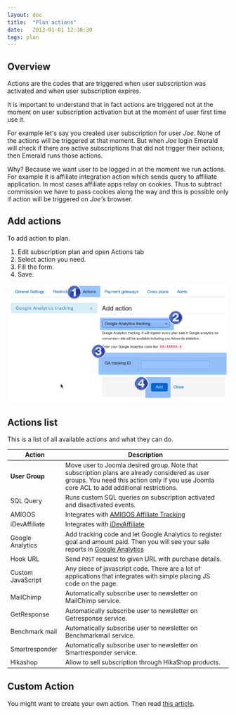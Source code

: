 ```yaml
---
layout: doc
title:  "Plan actions"
date:   2013-01-01 12:30:30
tags: plan
---
```


## Overview

Actions are the codes that are triggered when user subscription was activated and when user subscription expires.

It is important to understand that in fact actions are triggered not at the moment on user subscription activation but at the moment of user first time use it.

For example let's say you created user subscription for user _Joe_. None of the actions will be triggered at that moment. But when _Joe_ login Emerald will check if there are active subscriptions that did not trigger their actions, then Emerald runs those actions.

Why? Because we want user to be logged in at the moment we run actions. For example it is affiliate integration action which sends query to affiliate application. In most cases affiliate apps relay on cookies. Thus to subtract commission we have to pass cookies along the way and this is possible only if action will be triggered on _Joe's_ browser.

## Add actions

To add action to plan.

1. Edit subscription plan and open Actions tab
2. Select action you need.
3. Fill the form.
4. Save.

![](/assets/img/screenshots/em-qs-plan3.png)

## Actions list

This is a list of all available actions and what they can do.

Action           | Description
-----------------|------------
**User Group**   | Move user to Joomla desired group. Note that subscription plans are already considered as user groups. You need this action only if you use Joomla core ACL to add additional restrictions.
SQL Query        | Runs custom SQL queries on subscription activated and disactivated events.
AMIGOS           | Integrates with [AMIGOS Affiliate Tracking](http://dioscouri.com/joomla-extensions/amigos-affiliate-tracking)
iDevAffiliate    | Integrates with [iDevAffiliate](http://www.idevdirect.com/)
Google Analytics | Add tracking code and let Google Analytics to register goal and amount paid. Then you will see your sale reports in [Google Analytics](http://www.google.com/analytics/)
Hook URL         | Send `POST` request to given URL with purchase details.
Custom JavaScript| Any piece of javascript code. There are a lot of applications that integrates with simple placing JS code on the page.
MailChimp | Automatically subscribe user to newsletter on MailChimp service.
GetResponse | Automatically subscribe user to newsletter on Getresponse service.
Benchmark mail | Automatically subscribe user to newsletter on Benchmarkmail service.
Smartresponder | Automatically subscribe user to newsletter on Smartresponder service.
Hikashop | Allow to sell subscription through HikaShop products.

## Custom Action

You might want to create your own action. Then read [this article](/en/emerald/create-action).
